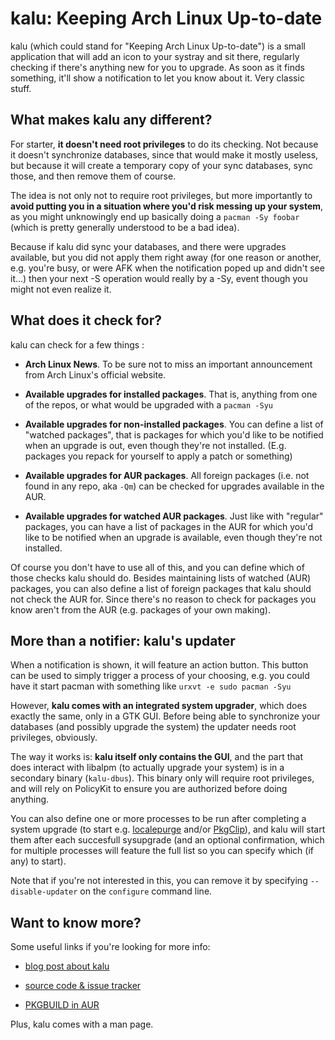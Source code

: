 # kalu: Keeping Arch Linux Up-to-date

kalu (which could stand for "Keeping Arch Linux Up-to-date") is a small application that will add an icon to your systray and sit there, regularly checking if there's anything new for you to upgrade. As soon as it finds something, it'll show a notification to let you know about it. Very classic stuff.

## What makes kalu any different?

For starter, **it doesn't need root privileges** to do its checking. Not because it doesn't synchronize databases, since that would make it mostly useless, but because it will create a temporary copy of your sync databases, sync those, and then remove them of course.

The idea is not only not to require root privileges, but more importantly to **avoid putting you in a situation where you'd risk messing up your system**, as you might unknowingly end up basically doing a `pacman -Sy foobar` (which is pretty generally understood to be a bad idea).

Because if kalu did sync your databases, and there were upgrades available, but you did not apply them right away (for one reason or another, e.g. you're busy, or were AFK when the notification poped up and didn't see it...) then your next -S operation would really by a -Sy, event though you might not even realize it.

## What does it check for?

kalu can check for a few things :

- **Arch Linux News**. To be sure not to miss an important announcement from Arch Linux's official website.

- **Available upgrades for installed packages**. That is, anything from one of the repos, or what would be upgraded with a `pacman -Syu`

- **Available upgrades for non-installed packages**. You can define a list of "watched packages", that is packages for which you'd like to be notified when an upgrade is out, even though they're not installed. (E.g. packages you repack for yourself to apply a patch or something)

- **Available upgrades for AUR packages**. All foreign packages (i.e. not found in any repo, aka `-Qm`) can be checked for upgrades available in the AUR.

- **Available upgrades for watched AUR packages**. Just like with "regular" packages, you can have a list of packages in the AUR for which you'd like to be notified when an upgrade is available, even though they're not installed.

Of course you don't have to use all of this, and you can define which of those checks kalu should do. Besides maintaining lists of watched (AUR) packages, you can also define a list of foreign packages that kalu should not check the AUR for. Since there's no reason to check for packages you know aren't from the AUR (e.g. packages of your own making).

## More than a notifier: kalu's updater

When a notification is shown, it will feature an action button. This button can be used to simply trigger a process of your choosing, e.g. you could have it start pacman with something like `urxvt -e sudo pacman -Syu`

However, **kalu comes with an integrated system upgrader**, which does exactly the same, only in a GTK GUI. Before being able to synchronize your databases (and possibly upgrade the system) the updater needs root privileges, obviously.

The way it works is: **kalu itself only contains the GUI**, and the part that does interact with libalpm (to actually upgrade your system) is in a secondary binary (`kalu-dbus`). This binary only will require root privileges, and will rely on PolicyKit to ensure you are authorized before doing anything.

You can also define one or more processes to be run after completing a system upgrade (to start e.g. [localepurge](https://aur.archlinux.org/packages.php?ID=11975 "AUR: localepurge: Script to remove disk space wasted for unneeded localizations") and/or [PkgClip](http://mywaytoarch.tumblr.com/post/16005116198/pkgclip-does-your-pacman-cache-need-a-trim "PkgClip: Does your pacman cache need a trim?")), and kalu will start them after each succesfull sysupgrade (and an optional confirmation, which for multiple processes will feature the full list so you can specify which (if any) to start).

Note that if you're not interested in this, you can remove it by specifying `--disable-updater` on the `configure` command line.

## Want to know more?

Some useful links if you're looking for more info:

- [blog post about kalu](http://mywaytoarch.tumblr.com/post/19350380240/keep-arch-linux-up-to-date-with-kalu "Keep Arch Linux Up-to-date with kalu")

- [source code & issue tracker](https://github.com/jjk-jacky/kalu "kalu @ GitHub.com")

- [PKGBUILD in AUR](https://aur.archlinux.org/packages.php?ID=56673 "AUR: kalu")

Plus, kalu comes with a man page.
